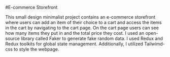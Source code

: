 #E-commerce Storefront

This small design minimalist project contains an e-commerce storefront where users can add an item of their choice to a cart and access the items in the cart by navigating to the cart page. On the cart page users can see how many items they put in and the total price they cost.
I used an open-source library called Faker to generate fake random data. I used Redux and Redux toolkits for global state management. Additionally, I utilized Tailwimd-css to style the webpage.
